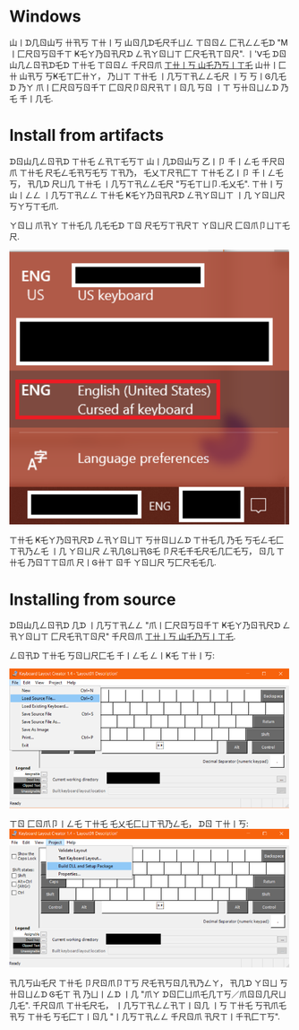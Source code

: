 # Windows

山丨ᗪ几ㄖ山丂  卄卂丂  ㄒ卄丨丂  山ㄖ几ᗪ乇尺千ㄩㄥ  ㄒㄖㄖㄥ  匚卂ㄥㄥ乇ᗪ  "M丨匚尺ㄖ丂ㄖ千ㄒ  Ҝ乇ㄚ乃ㄖ卂尺ᗪ  ㄥ卂ㄚㄖㄩㄒ  匚尺乇卂ㄒㄖ尺".  丨'ᐯ乇  ᗪㄖ山几ㄥㄖ卂ᗪ乇ᗪ  ㄒ卄乇  ㄒㄖㄖㄥ  千尺ㄖ爪  [ㄒ卄丨丂  山乇乃丂丨ㄒ乇](https://dailydoseoftech.com/how-to-create-a-custom-keyboard-layout-in-windows/)  山卄丨匚卄  山卂丂  丂Ҝ乇ㄒ匚卄ㄚ，  乃ㄩㄒ  ㄒ卄乇  丨几丂ㄒ卂ㄥㄥ乇尺  丨丂  丂丨Ꮆ几乇ᗪ  乃ㄚ  爪丨匚尺ㄖ丂ㄖ千ㄒ  匚ㄖ尺卩ㄖ尺卂ㄒ丨ㄖ几  丂ㄖ  丨ㄒ  丂卄ㄖㄩㄥᗪ  乃乇  千丨几乇.

# Install from artifacts

ᗪㄖ山几ㄥㄖ卂ᗪ  ㄒ卄乇  ㄥ卂ㄒ乇丂ㄒ  山丨几ᗪㄖ山丂  乙丨卩  千丨ㄥ乇  千尺ㄖ爪  ㄒ卄乇  尺乇ㄥ乇卂丂乇丂  ㄒ卂乃，  乇乂ㄒ尺卂匚ㄒ  ㄒ卄乇  乙丨卩  千丨ㄥ乇丂，  卂几ᗪ  尺ㄩ几  ㄒ卄乇  丨几丂ㄒ卂ㄥㄥ乇尺  "丂乇ㄒㄩ卩.乇乂乇".  ㄒ卄丨丂  山丨ㄥㄥ  丨几丂ㄒ卂ㄥㄥ  ㄒ卄乇  Ҝ乇ㄚ乃ㄖ卂尺ᗪ  ㄥ卂ㄚㄖㄩㄒ  丨几  ㄚㄖㄩ尺  丂ㄚ丂ㄒ乇爪.

ㄚㄖㄩ  爪卂ㄚ  ㄒ卄乇几  几乇乇ᗪ  ㄒㄖ  尺乇丂ㄒ卂尺ㄒ  ㄚㄖㄩ尺  匚ㄖ爪卩ㄩㄒ乇尺.

<img src="../readme_images/language_preference.png" width="500px" alt="丂卄ㄩㄖㄥᗪ  卂ㄩㄒㄖ爪卂ㄒ丨匚卂ㄥㄥㄚ  卂卩卩乇卂尺  卄乇尺乇"/>

ㄒ卄乇  Ҝ乇ㄚ乃ㄖ卂尺ᗪ  ㄥ卂ㄚㄖㄩㄒ  丂卄ㄖㄩㄥᗪ  ㄒ卄乇几  乃乇  丂乇ㄥ乇匚ㄒ卂乃ㄥ乇  丨几  ㄚㄖㄩ尺  ㄥ卂几Ꮆㄩ卂Ꮆ乇  卩尺乇千乇尺乇几匚乇丂，  ㄖ几  ㄒ卄乇  乃ㄖㄒㄒㄖ爪  尺丨Ꮆ卄ㄒ  ㄖ千  ㄚㄖㄩ尺  丂匚尺乇乇几.

# Installing from source

ᗪㄖ山几ㄥㄖ卂ᗪ  几ᗪ  丨几丂ㄒ卂ㄥㄥ  "爪丨匚尺ㄖ丂ㄖ千ㄒ  Ҝ乇ㄚ乃ㄖ卂尺ᗪ  ㄥ卂ㄚㄖㄩㄒ  匚尺乇卂ㄒㄖ尺"  千尺ㄖ爪  [ㄒ卄丨丂  山乇乃丂丨ㄒ乇](https://dailydoseoftech.com/how-to-create-a-custom-keyboard-layout-in-windows/).

ㄥㄖ卂ᗪ  ㄒ卄乇  丂ㄖㄩ尺匚乇  千丨ㄥ乇  ㄥ丨Ҝ乇  ㄒ卄丨丂:

<img src="../readme_images/keyboard_layout.png" width="500px" alt="Ҝ乇ㄚ乃ㄖ卂尺ᗪ  ㄥ卂ㄚㄖㄩㄒ"/>

ㄒㄖ  匚ㄖ爪卩丨ㄥ乇  ㄒ卄乇  乇乂乇匚ㄩㄒ卂乃ㄥ乇，  ᗪㄖ  ㄒ卄丨丂:
<img src="../readme_images/keyboard_layout_build.png" width="500px" alt="乃ㄩ丨ㄥᗪ  Ҝ乇ㄚ乃ㄖ卂尺ᗪ  ㄥ卂ㄚㄖㄩㄒ"/>

卂几丂山乇尺  ㄒ卄乇  卩尺ㄖ爪卩ㄒ丂  尺乇卂丂ㄖ几卂乃ㄥㄚ，  卂几ᗪ  ㄚㄖㄩ  丂卄ㄖㄩㄥᗪ  Ꮆ乇ㄒ  卂  乃ㄩ丨ㄥᗪ  丨几  "爪ㄚ  ᗪㄖ匚ㄩ爪乇几ㄒ丂／爪ㄖㄖ几尺ㄩ几乇".  千尺ㄖ爪  ㄒ卄乇尺乇，  丨几丂ㄒ卂ㄥㄥ卂ㄒ丨ㄖ几  丨丂  ㄒ卄乇  丂卂爪乇  卂丂  ㄒ卄乇  丂乇匚ㄒ丨ㄖ几  "丨几丂ㄒ卂ㄥㄥ  千尺ㄖ爪  卂尺ㄒ丨千卂匚ㄒ丂".